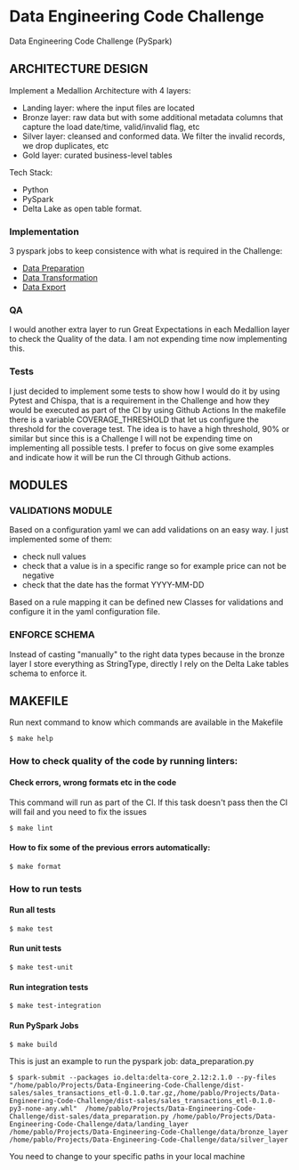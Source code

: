 # Data Engineering Code Challenge
Data Engineering Code Challenge (PySpark)


## ARCHITECTURE DESIGN

Implement a Medallion Architecture with 4 layers:

- Landing layer: where the input files are located 
- Bronze layer: raw data but with some additional metadata columns that capture the load date/time, valid/invalid flag, etc
- Silver layer: cleansed and conformed data. We filter the invalid records, we drop duplicates, etc 
- Gold layer: curated business-level tables

Tech Stack:
- Python
- PySpark 
- Delta Lake as open table format.

### Implementation

3 pyspark jobs to keep consistence with what is required in the Challenge: 

- [Data Preparation](spark_jobs/data_preparation.py) 
- [Data Transformation](spark_jobs/data_transformation.py) 
- [Data Export](spark_jobs/data_export.py) 

### QA

I would another extra layer to run Great Expectations in each Medallion layer to check the Quality of the data.
I am not expending time now implementing this. 

### Tests

I just decided to implement some tests to show how I would do it by using Pytest and Chispa, that is a requirement in 
the Challenge and how they would be executed as part of the CI by using Github Actions
In the makefile there is a variable COVERAGE_THRESHOLD that let us configure the threshold for the coverage test. 
The idea is to have a high threshold, 90% or similar but since this is a Challenge I will not be expending time
on implementing all possible tests. I prefer to focus on give some examples and indicate how it will be run the CI
through Github actions.

## MODULES

### VALIDATIONS MODULE

Based on a configuration yaml we can add validations on an easy way. I just implemented some of them:

- check null values
- check that a value is in a specific range so for example price can not be negative
- check that the date has the format YYYY-MM-DD

Based on a rule mapping it can be defined new Classes for validations and configure it in the yaml configuration file.

### ENFORCE SCHEMA

Instead of casting "manually" to the right data types because in the bronze layer I store everything as StringType,
directly I rely on the Delta Lake tables schema to enforce it. 

## MAKEFILE

Run next command to know which commands are available in the Makefile

```
$ make help
```

### How to check quality of the code by running linters:

#### Check errors, wrong formats etc in the code

This command will run as part of the CI. If this task doesn't pass then the CI will fail and you need to fix the issues

```
$ make lint 
```

#### How to fix some of the previous errors automatically:

```
$ make format 
```

### How to run tests

#### Run all tests

```
$ make test 
```

#### Run unit tests

```
$ make test-unit
```

#### Run integration tests

```
$ make test-integration
```

#### Run PySpark Jobs

```
$ make build
```

This is just an example to run the pyspark job: data_preparation.py

```
$ spark-submit --packages io.delta:delta-core_2.12:2.1.0 --py-files "/home/pablo/Projects/Data-Engineering-Code-Challenge/dist-sales/sales_transactions_etl-0.1.0.tar.gz,/home/pablo/Projects/Data-Engineering-Code-Challenge/dist-sales/sales_transactions_etl-0.1.0-py3-none-any.whl"  /home/pablo/Projects/Data-Engineering-Code-Challenge/dist-sales/data_preparation.py /home/pablo/Projects/Data-Engineering-Code-Challenge/data/landing_layer  /home/pablo/Projects/Data-Engineering-Code-Challenge/data/bronze_layer  /home/pablo/Projects/Data-Engineering-Code-Challenge/data/silver_layer
```

You need to change to your specific paths in your local machine
